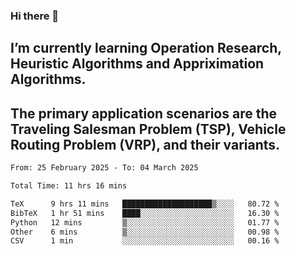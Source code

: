 ### Hi there 👋
## I’m currently learning Operation Research, Heuristic Algorithms and Appriximation Algorithms.
## The primary application scenarios are the Traveling Salesman Problem (TSP), Vehicle Routing Problem (VRP), and their variants.
<!--START_SECTION:waka-->

```txt
From: 25 February 2025 - To: 04 March 2025

Total Time: 11 hrs 16 mins

TeX      9 hrs 11 mins   ████████████████████▒░░░░   80.72 %
BibTeX   1 hr 51 mins    ████░░░░░░░░░░░░░░░░░░░░░   16.30 %
Python   12 mins         ▒░░░░░░░░░░░░░░░░░░░░░░░░   01.77 %
Other    6 mins          ▒░░░░░░░░░░░░░░░░░░░░░░░░   00.98 %
CSV      1 min           ░░░░░░░░░░░░░░░░░░░░░░░░░   00.16 %
```

<!--END_SECTION:waka-->
<!--
**Bookervsky/Bookervsky** is a ✨ _special_ ✨ repository because its `README.md` (this file) appears on your GitHub profile.

Here are some ideas to get you started:

- 🔭 I’m currently working on ...
- 🌱 I’m currently learning ...
- 👯 I’m looking to collaborate on ...
- 🤔 I’m looking for help with ...
- 💬 Ask me about ...
- 📫 How to reach me: ...
- 😄 Pronouns: ...
- ⚡ Fun fact: ...
-->
